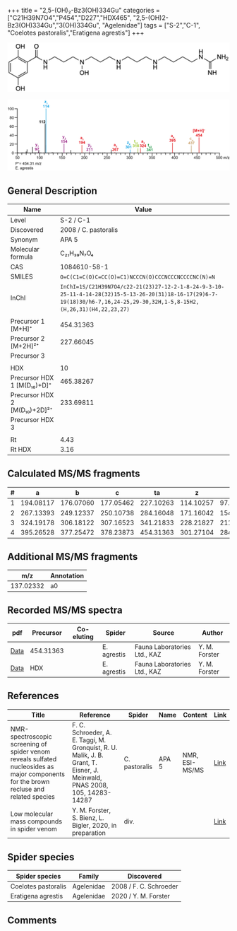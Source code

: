 +++
title = "2,5-(OH)₂-Bz3(OH)334Gu"
categories = ["C21H39N7O4","P454","D227","HDX465",
"2,5-(OH)2-Bz3(OH)334Gu","3(OH)334Gu",
"Agelenidae"]
tags = ["S-2","C-1",
"Coelotes pastoralis","Eratigena agrestis"]
+++

![](/img/2-5-OH2-Bz3(OH)334Gu.png)

![](/img_MSMS/454_2-5-OH2-Bz3(OH)334Gu_Ea.png?classes=border)

## General Description

| Name                       | Value                |
|----------------------------|----------------------|
| Level                      | S-2 / C-1            |
| Discovered                 | 2008 / C. pastoralis |
| Synonym                    | APA 5                |
| Molecular formula          | C₂₁H₃₉N₇O₄           |
| CAS                        | 1084610-58-1         |
| SMILES | `O=C(C1=C(O)C=CC(O)=C1)NCCCN(O)CCCNCCCNCCCCNC(N)=N`  |
| InChI  | `InChI=1S/C21H39N7O4/c22-21(23)27-12-2-1-8-24-9-3-10-25-11-4-14-28(32)15-5-13-26-20(31)18-16-17(29)6-7-19(18)30/h6-7,16,24-25,29-30,32H,1-5,8-15H2,(H,26,31)(H4,22,23,27)`  |
|                            |                      |
| Precursor 1 [M+H]⁺       | 454.31363      |
| Precursor 2 [M+2H]²⁺        | 227.66045       |
| Precursor 3                |                      |
|                            |                      |
| HDX                        | 10                   |
| Precursor HDX 1 [M(D₁₀)+D]⁺   | 465.38267            |
| Precursor HDX 2 [M(D₁₀)+2D]²⁺ | 233.69811            |
| Precursor HDX 3            |                      |
|                            |                      |
| Rt                         | 4.43                     |
| Rt HDX                     | 3.16                     |

## Calculated MS/MS fragments

| # | a         | b         | c         | ta        | z         | y         | tz        |
|---|-----------|-----------|-----------|-----------|-----------|-----------|-----------|
| 1 | 194.08117 | 176.07060 | 177.05462 | 227.10263 | 114.10257 | 97.07602 | 131.12912 |
| 2 | 267.13393 | 249.12337 | 250.10738 | 284.16048 | 171.16042 | 154.13387 | 188.18697 |
| 3 | 324.19178 | 306.18122 | 307.16523 | 341.21833 | 228.21827 | 211.19172 | 261.23974 |
| 4 | 395.26528 | 377.25472 | 378.23873 | 454.31363 | 301.27104 | 284.24449 | 318.29759 |

## Additional MS/MS fragments

| m/z       | Annotation |
|-----------|------------|
| 137.02332 | a0         |

## Recorded MS/MS spectra

| pdf | Precursor | Co-eluting | Spider | Source | Author |
|-----|-----------|------------|--------|--------|--------|
| [Data](/pdf/E-agrestis/454_2-5-OH2-Bz3(OH)334Gu_Ea.pdf) | 454.31363 |            | E. agrestis | Fauna Laboratories Ltd., KAZ | Y. M. Forster |
| [Data](/pdf/E-agrestis/454_2-5-OH2-Bz3(OH)334Gu_Ea_HDX.pdf) | HDX |            | E. agrestis | Fauna Laboratories Ltd., KAZ | Y. M. Forster |

## References

| Title     | Reference   | Spider    | Name   | Content  | Link |
|-----------|-------------|-----------|--------|----------|-----|
| NMR-spectroscopic screening of spider venom reveals sulfated nucleosides as major components for the brown recluse and related species| F. C. Schroeder, A. E. Taggi, M. Gronquist, R. U. Malik, J. B. Grant, T. Eisner, J. Meinwald, PNAS 2008, 105, 14283-14287 | C.  pastoralis | APA 5 | NMR, ESI-MS/MS | [Link](https://www.pnas.org/content/105/38/14283.abstract) |
| Low molecular mass compounds in spider venom      | Y. M. Forster, S. Bienz, L. Bigler, 2020, in preparation          | div.       |   |   | [Link](unknown) |

## Spider species

| Spider species      | Family     | Discovered             |
|---------------------|------------|------------------------|
| Coelotes pastoralis | Agelenidae | 2008 / F. C. Schroeder |
| Eratigena agrestis | Agelenidae | 2020 / Y. M. Forster |

## Comments